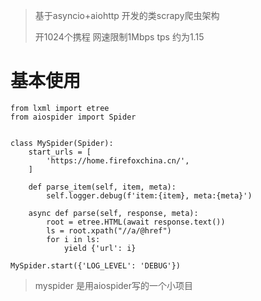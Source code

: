 > 基于asyncio+aiohttp 开发的类scrapy爬虫架构 
>
> 开1024个携程 网速限制1Mbps tps 约为1.15

# 基本使用
```
from lxml import etree
from aiospider import Spider


class MySpider(Spider):
    start_urls = [
        'https://home.firefoxchina.cn/',
    ]

    def parse_item(self, item, meta):
        self.logger.debug(f'item:{item}, meta:{meta}')

    async def parse(self, response, meta):
        root = etree.HTML(await response.text())
        ls = root.xpath("//a/@href")
        for i in ls:
            yield {'url': i}

MySpider.start({'LOG_LEVEL': 'DEBUG'})
```

> myspider 是用aiospider写的一个小项目